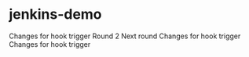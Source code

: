 # jenkins-demo
Changes for hook trigger
Round 2
Next round
Changes for hook trigger
Changes for hook trigger
